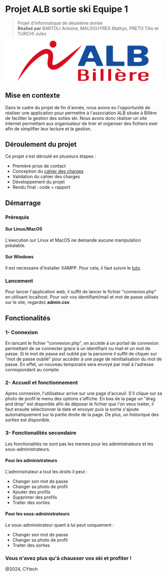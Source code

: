 # **Projet ALB sortie ski Equipe 1**
> Projet d'informatique de deuxième année <br>
> **Réalisé par** BARTOLI Antoine, MALGOUYRES Mathys, PRETO Tilio et TURCHI Jules


<div align="center">
  <img src = "Images/logo.png/" alt="logo ALB"/>
</div>


## **Mise en contexte**

Dans le cadre du projet de fin d'année, nous avons eu l'opportunité de réaliser une application pour permettre à l'association ALB située à Billère de faciliter la gestion des soties ski. Nous avons donc réaliser un site internet permettant aux organisateur de trier et organiser des fichiers exel afin de simplifier leur lecture et la gestion.


## **Déroulement du projet**

Ce projet s'est déroulé en plusieurs étapes : <br>
- Première prise de contact<br>
- Conception du [cahier des charges](https://ucergyfr.sharepoint.com/sites/ProjetIC22/Documents%20partages/General/Réunion%20initiale%20+%20cahier%20des%20charges/BARTOLI,%20MALGOUYRES,%20PRETO,%20TURCHI%20-%20Cahier%20des%20charges.pdf?CT=1749595510820&OR=ItemsView&wdOrigin=TEAMSFILE.FILEBROWSER.DOCUMENTLIBRARY)<br>
- Validation du cahier des charges<br>
- Développement du projet<br>
- Rendu final : code + rapport<br>

## **Démarrage**


### **Prérequis**

#### **Sur Linux/MacOS**

L'execution sur Linux et MacOS ne demande aucune manipulation préalable.

#### **Sur Windows**

Il est necessaire d'installer XAMPP. Pour cela, il faut suivre le [tuto](https://openclassrooms.com/fr/courses/918836-concevez-votre-site-web-avec-php-et-mysql/4237816-preparer-son-environnement-de-travail).

### **Lancement**

Pour lancer l'application web, il suffit de lancer le fichier "connexion.php" en utilisant localhost.
Pour voir vos identifiant/mail et mot de passe utilisés sur le site, regardez <b>admin.csv</b>. 


##  **Fonctionalités**

### 1- Connexion

En lancant le fichier "connexion.php", on accède à un portail de connexion permettant de se connecter grace à un identifiant ou mail et un mot de passe. Si le mot de passe est oublié par la personne il suffit de cliquer sur "mot de passe oublié" pour accéder à une page de réinitialisation du mot de passe. En effet, un nouveau temporaire sera envoyé par mail à l'adresse correspondant au compte.


### 2- Accueil et fonctionnement

Apres connexion, l'utilisateur arrive sur une page d'acceuil. S'il clique sur sa photo de profil le menu des options s'affiche. En bas de la page un "drag and drop" est disponble afin de déposer le fichier que l'on veux traiter, il faut ensuite sélectionner la date et envoyer puis la sortie s'ajoute automatiquement sur la partie droite de la page. De plus, un historique des sorties est disponible.


### 3- Fonctionalités secondaire

Les fonctionalités ne sont pas les memes pour les administrateurs et les sous-administrateurs.

#### Pour les administrateurs

L'administrateur a tout les droits il peut :
- Changer son mot de passe
- Changer sa photo de profil
- Ajouter des profils
- Supprimer des profils
- Traiter des sorties

#### Pour les sous-administrateurs

Le sous-administrateur quant à lui peut uniquement :
- Changer son mot de passe
- Changer sa photo de profil
- Traiter des sorties

### Vous n'avez plus qu'à chausser vos ski et profiter !



@2024, CYtech
